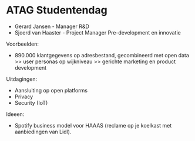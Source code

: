 # ATAG Studentendag

+ Gerard Jansen - Manager R&D
+ Sjoerd van Haaster - Project Manager Pre-development en innovatie

Voorbeelden:

+ 890.000 klantgegevens op adresbestand, gecombineerd met open data >> user personas op wijkniveau >> gerichte marketing en product development


Uitdagingen:
+ Aansluiting op open platforms
+ Privacy
+ Security (IoT)

Ideeen:
+ Spotify business model voor HAAAS (reclame op je koelkast met aanbiedingen van Lidl).

